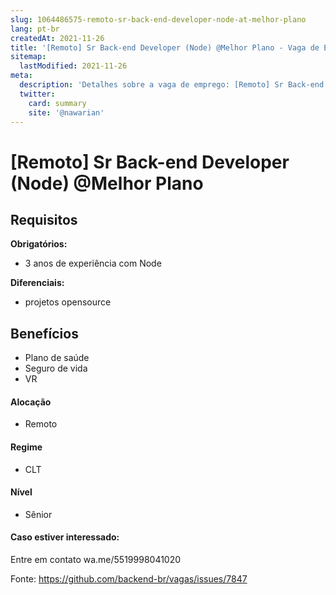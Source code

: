 ```yaml
---
slug: 1064486575-remoto-sr-back-end-developer-node-at-melhor-plano
lang: pt-br
createdAt: 2021-11-26
title: '[Remoto] Sr Back-end Developer (Node) @Melhor Plano - Vaga de Emprego'
sitemap:
  lastModified: 2021-11-26
meta:
  description: 'Detalhes sobre a vaga de emprego: [Remoto] Sr Back-end Developer (Node) @Melhor Plano'
  twitter:
    card: summary
    site: '@nawarian'
---
```


# [Remoto] Sr Back-end Developer (Node) @Melhor Plano

## Requisitos

**Obrigatórios:**
- 3 anos de experiência com Node

**Diferenciais:**
- projetos opensource

## Benefícios

- Plano de saúde
- Seguro de vida
- VR

#### Alocação

- Remoto

#### Regime
- CLT


#### Nível

- Sênior

#### Caso estiver interessado:
Entre em contato wa.me/5519998041020


Fonte: https://github.com/backend-br/vagas/issues/7847